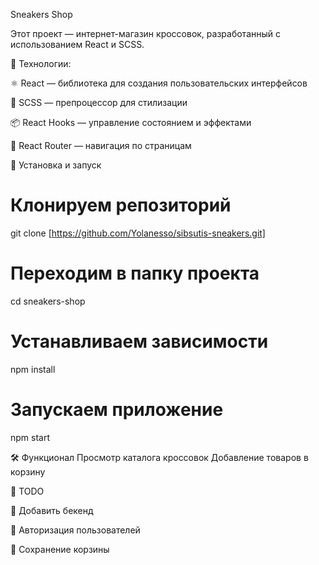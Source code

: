 Sneakers Shop

Этот проект — интернет-магазин кроссовок, разработанный с использованием React и SCSS.

🚀 Технологии:

  ⚛️ React — библиотека для создания пользовательских интерфейсов
  
  🎨 SCSS — препроцессор для стилизации
  
  📦 React Hooks — управление состоянием и эффектами
  
  🔄 React Router — навигация по страницам
  

📂 Установка и запуск
  # Клонируем репозиторий
  git clone [https://github.com/Yolanesso/sibsutis-sneakers.git]
  # Переходим в папку проекта
  cd sneakers-shop
  # Устанавливаем зависимости
  npm install
  # Запускаем приложение
  npm start

🛠 Функционал
  Просмотр каталога кроссовок
  Добавление товаров в корзину

📌 TODO  

  🔄 Добавить бекенд
  
  🔐 Авторизация пользователей
  
  🛒 Сохранение корзины
